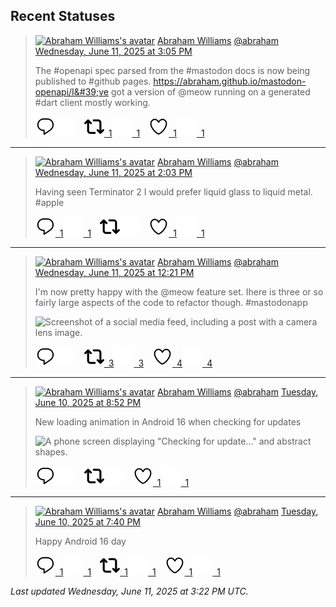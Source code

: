 ## Recent Statuses

> <a href="https://indieweb.social/@abraham"><img alt="Abraham Williams's avatar" src="https://cdn.masto.host/indiewebsocial/accounts/avatars/109/292/540/382/343/163/original/d00f2e03ce9c85b1.jpg" height="24" width="24" ></a> [Abraham Williams](https://indieweb.social/@abraham) [@abraham](https://indieweb.social/@abraham) [Wednesday, June 11, 2025 at 3:05 PM](https://indieweb.social/@abraham/114665344296183466)
>
> The #openapi spec parsed from the #mastodon docs is now being published to #github pages. https://abraham.github.io/mastodon-openapi/I&#39;ve got a version of @meow running on a generated #dart client mostly working.
>
> [![Reply](./images/reply_light.svg#gh-light-mode-only "Reply")](https://indieweb.social/@abraham/114665344296183466#gh-light-mode-only)[![Reply](./images/reply.svg#gh-dark-mode-only "Reply")](https://indieweb.social/@abraham/114665344296183466#gh-dark-mode-only)&emsp;[![Boost](./images/retweet_light.svg#gh-light-mode-only "Boost")&ensp;1](https://indieweb.social/@abraham/114665344296183466#gh-light-mode-only)[![Boost](./images/retweet.svg#gh-dark-mode-only "Boost")&ensp;1](https://indieweb.social/@abraham/114665344296183466#gh-dark-mode-only)&emsp;[![Favorite](./images/like_light.svg#gh-light-mode-only "Favorite")&ensp;1](https://indieweb.social/@abraham/114665344296183466#gh-light-mode-only)[![Favorite](./images/like.svg#gh-dark-mode-only "Favorite")&ensp;1](https://indieweb.social/@abraham/114665344296183466#gh-dark-mode-only)


---

> <a href="https://indieweb.social/@abraham"><img alt="Abraham Williams's avatar" src="https://cdn.masto.host/indiewebsocial/accounts/avatars/109/292/540/382/343/163/original/d00f2e03ce9c85b1.jpg" height="24" width="24" ></a> [Abraham Williams](https://indieweb.social/@abraham) [@abraham](https://indieweb.social/@abraham) [Wednesday, June 11, 2025 at 2:03 PM](https://indieweb.social/@abraham/114665101731558083)
>
> Having seen Terminator 2 I would prefer liquid glass to liquid metal. #apple
>
> [![Reply](./images/reply_light.svg#gh-light-mode-only "Reply")&ensp;1](https://indieweb.social/@abraham/114665101731558083#gh-light-mode-only)[![Reply](./images/reply.svg#gh-dark-mode-only "Reply")&ensp;1](https://indieweb.social/@abraham/114665101731558083#gh-dark-mode-only)&emsp;[![Boost](./images/retweet_light.svg#gh-light-mode-only "Boost")](https://indieweb.social/@abraham/114665101731558083#gh-light-mode-only)[![Boost](./images/retweet.svg#gh-dark-mode-only "Boost")](https://indieweb.social/@abraham/114665101731558083#gh-dark-mode-only)&emsp;[![Favorite](./images/like_light.svg#gh-light-mode-only "Favorite")&ensp;1](https://indieweb.social/@abraham/114665101731558083#gh-light-mode-only)[![Favorite](./images/like.svg#gh-dark-mode-only "Favorite")&ensp;1](https://indieweb.social/@abraham/114665101731558083#gh-dark-mode-only)


---

> <a href="https://indieweb.social/@abraham"><img alt="Abraham Williams's avatar" src="https://cdn.masto.host/indiewebsocial/accounts/avatars/109/292/540/382/343/163/original/d00f2e03ce9c85b1.jpg" height="24" width="24" ></a> [Abraham Williams](https://indieweb.social/@abraham) [@abraham](https://indieweb.social/@abraham) [Wednesday, June 11, 2025 at 12:21 PM](https://indieweb.social/@abraham/114664702361192360)
>
> I&#39;m now pretty happy with the @meow feature set. Ihere is three or so fairly large aspects of the code to refactor though. #mastodonapp
>
> ![Screenshot of a social media feed, including a post with a camera lens image.](https://cdn.masto.host/indiewebsocial/media_attachments/files/114/664/702/205/125/506/original/e2699d668ec6f801.jpeg)
>
> [![Reply](./images/reply_light.svg#gh-light-mode-only "Reply")](https://indieweb.social/@abraham/114664702361192360#gh-light-mode-only)[![Reply](./images/reply.svg#gh-dark-mode-only "Reply")](https://indieweb.social/@abraham/114664702361192360#gh-dark-mode-only)&emsp;[![Boost](./images/retweet_light.svg#gh-light-mode-only "Boost")&ensp;3](https://indieweb.social/@abraham/114664702361192360#gh-light-mode-only)[![Boost](./images/retweet.svg#gh-dark-mode-only "Boost")&ensp;3](https://indieweb.social/@abraham/114664702361192360#gh-dark-mode-only)&emsp;[![Favorite](./images/like_light.svg#gh-light-mode-only "Favorite")&ensp;4](https://indieweb.social/@abraham/114664702361192360#gh-light-mode-only)[![Favorite](./images/like.svg#gh-dark-mode-only "Favorite")&ensp;4](https://indieweb.social/@abraham/114664702361192360#gh-dark-mode-only)


---

> <a href="https://indieweb.social/@abraham"><img alt="Abraham Williams's avatar" src="https://cdn.masto.host/indiewebsocial/accounts/avatars/109/292/540/382/343/163/original/d00f2e03ce9c85b1.jpg" height="24" width="24" ></a> [Abraham Williams](https://indieweb.social/@abraham) [@abraham](https://indieweb.social/@abraham) [Tuesday, June 10, 2025 at 8:52 PM](https://indieweb.social/@abraham/114661049184593783)
>
> New loading animation in Android 16 when checking for updates
>
> ![A phone screen displaying "Checking for update..." and abstract shapes.](https://cdn.masto.host/indiewebsocial/media_attachments/files/114/661/049/083/404/577/original/4bb1bc279b7717e4.png)
>
> [![Reply](./images/reply_light.svg#gh-light-mode-only "Reply")](https://indieweb.social/@abraham/114661049184593783#gh-light-mode-only)[![Reply](./images/reply.svg#gh-dark-mode-only "Reply")](https://indieweb.social/@abraham/114661049184593783#gh-dark-mode-only)&emsp;[![Boost](./images/retweet_light.svg#gh-light-mode-only "Boost")](https://indieweb.social/@abraham/114661049184593783#gh-light-mode-only)[![Boost](./images/retweet.svg#gh-dark-mode-only "Boost")](https://indieweb.social/@abraham/114661049184593783#gh-dark-mode-only)&emsp;[![Favorite](./images/like_light.svg#gh-light-mode-only "Favorite")&ensp;1](https://indieweb.social/@abraham/114661049184593783#gh-light-mode-only)[![Favorite](./images/like.svg#gh-dark-mode-only "Favorite")&ensp;1](https://indieweb.social/@abraham/114661049184593783#gh-dark-mode-only)


---

> <a href="https://indieweb.social/@abraham"><img alt="Abraham Williams's avatar" src="https://cdn.masto.host/indiewebsocial/accounts/avatars/109/292/540/382/343/163/original/d00f2e03ce9c85b1.jpg" height="24" width="24" ></a> [Abraham Williams](https://indieweb.social/@abraham) [@abraham](https://indieweb.social/@abraham) [Tuesday, June 10, 2025 at 7:40 PM](https://indieweb.social/@abraham/114660764827917119)
>
> Happy Android 16 day
>
> [![Reply](./images/reply_light.svg#gh-light-mode-only "Reply")&ensp;1](https://indieweb.social/@abraham/114660764827917119#gh-light-mode-only)[![Reply](./images/reply.svg#gh-dark-mode-only "Reply")&ensp;1](https://indieweb.social/@abraham/114660764827917119#gh-dark-mode-only)&emsp;[![Boost](./images/retweet_light.svg#gh-light-mode-only "Boost")&ensp;1](https://indieweb.social/@abraham/114660764827917119#gh-light-mode-only)[![Boost](./images/retweet.svg#gh-dark-mode-only "Boost")&ensp;1](https://indieweb.social/@abraham/114660764827917119#gh-dark-mode-only)&emsp;[![Favorite](./images/like_light.svg#gh-light-mode-only "Favorite")&ensp;1](https://indieweb.social/@abraham/114660764827917119#gh-light-mode-only)[![Favorite](./images/like.svg#gh-dark-mode-only "Favorite")&ensp;1](https://indieweb.social/@abraham/114660764827917119#gh-dark-mode-only)


_Last updated Wednesday, June 11, 2025 at 3:22 PM UTC._
